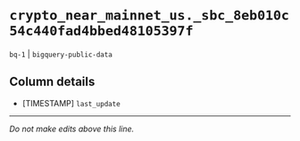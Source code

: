 # `crypto_near_mainnet_us._sbc_8eb010c54c440fad4bbed48105397f`
`bq-1` | `bigquery-public-data`

## Column details
* [TIMESTAMP] `last_update`

-------------------------------------------------------------------------------
*Do not make edits above this line.*
